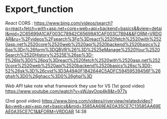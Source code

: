 # Export_function
*React*
CORS : https://www.bing.com/videos/search?q=react+fetch+with+asp.net+core+web+api+backend+basics&&view=detail&mid=2C65699A1CAF003C78942C65699A1CAF003C7894&&FORM=VRDGAR&ru=%2Fvideos%2Fsearch%3Fq%3Dreact%2520fetch%2520with%2520asp.net%2520core%2520web%2520api%2520backend%2520basics%26qs%3Dn%26form%3DQBVR%26%3D%2525eManage%2520Your%2520Search%2520History%2525E%26sp%3D-1%26lq%3D0%26pq%3Dreact%2520fetch%2520with%2520asp.net%2520core%2520web%2520api%2520backend%2520basics%26sc%3D0-52%26sk%3D%26cvid%3D3A49A0F1842644C5ADFC59459539456F%26ghsh%3D0%26ghacc%3D0%26ghpl%3D


*Web API* take note what framework they use for VS
(1st good video) https://www.youtube.com/watch?v=sWJayOop4k8&t=977s

(2nd good video) https://www.bing.com/videos/riverview/relatedvideo?&q=web+api+asp.net+basics&&mid=3585AA69EAE0A35CE7C13585AA69EAE0A35CE7C1&&FORM=VRDGAR 14:38
